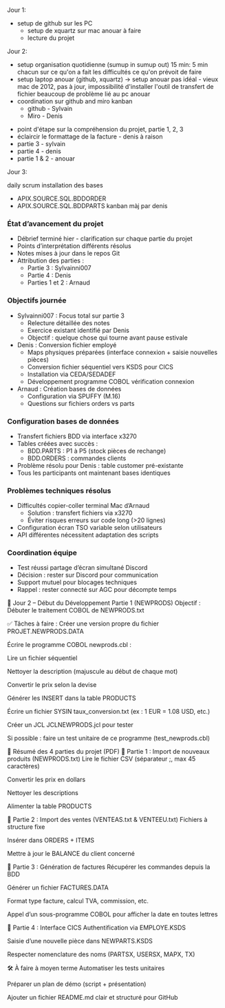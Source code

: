 Jour 1:
- setup de github sur les PC
  - setup de xquartz sur mac anouar à faire
  - lecture du projet

Jour 2:
+ setup organisation quotidienne (sumup in sumup out)
    15 min:
      5 min chacun sur
        ce qu'on a fait
        les difficultés
        ce qu'on prévoit de faire
+ setup laptop anouar (github, xquartz)
    -> setup anouar pas idéal - vieux mac de 2012, pas à jour, impossibilité d'installer l'outil de transfert de fichier
    beaucoup de problème lié au pc anouar
+ coordination sur github and miro kanban
  - github - Sylvain
  - Miro - Denis
- point d'étape sur la compréhension du projet, partie 1, 2, 3
- éclaircir le formattage de la facture - denis à raison
- partie 3 - sylvain
- partie 4 - denis
- partie 1 & 2 - anouar


Jour 3:

daily scrum
installation des bases
- APIX.SOURCE.SQL.BDDORDER
- APIX.SOURCE.SQL.BDDPARTS
kanban màj par denis

### État d’avancement du projet

- Débrief terminé hier - clarification sur chaque partie du projet
- Points d’interprétation différents résolus
- Notes mises à jour dans le repos Git
- Attribution des parties :
  - Partie 3 : Sylvainni007
  - Partie 4 : Denis
  - Parties 1 et 2 : Arnaud

### Objectifs journée

- Sylvainni007 : Focus total sur partie 3
  - Relecture détaillée des notes
  - Exercice existant identifié par Denis
  - Objectif : quelque chose qui tourne avant pause estivale
- Denis : Conversion fichier employé
  - Maps physiques préparées (interface connexion + saisie nouvelles pièces)
  - Conversion fichier séquentiel vers KSDS pour CICS
  - Installation via CEDA/SEDADEF
  - Développement programme COBOL vérification connexion
- Arnaud : Création bases de données
  - Configuration via SPUFFY (M.16)
  - Questions sur fichiers orders vs parts

### Configuration bases de données

- Transfert fichiers BDD via interface x3270
- Tables créées avec succès :
  - BDD.PARTS : P1 à P5 (stock pièces de rechange)
  - BDD.ORDERS : commandes clients
- Problème résolu pour Denis : table customer pré-existante
- Tous les participants ont maintenant bases identiques

### Problèmes techniques résolus

- Difficultés copier-coller terminal Mac d’Arnaud
  - Solution : transfert fichiers via x3270
  - Éviter risques erreurs sur code long (>20 lignes)
- Configuration écran TSO variable selon utilisateurs
- API différentes nécessitent adaptation des scripts

### Coordination équipe

- Test réussi partage d’écran simultané Discord
- Décision : rester sur Discord pour communication
- Support mutuel pour blocages techniques
- Rappel : rester connecté sur AGC pour décompte temps












🔹 Jour 2 – Début du Développement Partie 1 (NEWPRODS)
Objectif : Débuter le traitement COBOL de NEWPRODS.txt

✅ Tâches à faire :
 Créer une version propre du fichier PROJET.NEWPRODS.DATA

 Écrire le programme COBOL newprods.cbl :

Lire un fichier séquentiel

Nettoyer la description (majuscule au début de chaque mot)

Convertir le prix selon la devise

Générer les INSERT dans la table PRODUCTS

 Écrire un fichier SYSIN taux_conversion.txt (ex : 1 EUR = 1.08 USD, etc.)

 Créer un JCL JCLNEWPRODS.jcl pour tester

 Si possible : faire un test unitaire de ce programme (test_newprods.cbl)

📌 Résumé des 4 parties du projet (PDF)
🔸 Partie 1 : Import de nouveaux produits (NEWPRODS.txt)
Lire le fichier CSV (séparateur ;, max 45 caractères)

Convertir les prix en dollars

Nettoyer les descriptions

Alimenter la table PRODUCTS

🔸 Partie 2 : Import des ventes (VENTEAS.txt & VENTEEU.txt)
Fichiers à structure fixe

Insérer dans ORDERS + ITEMS

Mettre à jour le BALANCE du client concerné

🔸 Partie 3 : Génération de factures
Récupérer les commandes depuis la BDD

Générer un fichier FACTURES.DATA

Format type facture, calcul TVA, commission, etc.

Appel d’un sous-programme COBOL pour afficher la date en toutes lettres

🔸 Partie 4 : Interface CICS
Authentification via EMPLOYE.KSDS

Saisie d’une nouvelle pièce dans NEWPARTS.KSDS

Respecter nomenclature des noms (PARTSX, USERSX, MAPX, TX)

🛠️ À faire à moyen terme
 Automatiser les tests unitaires

 Préparer un plan de démo (script + présentation)

 Ajouter un fichier README.md clair et structuré pour GitHub